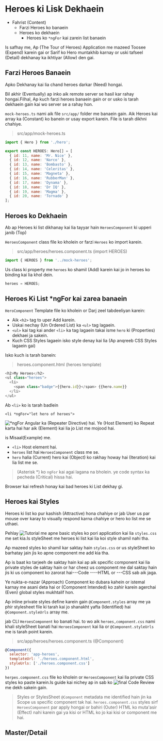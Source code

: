 # Heroes ki Lisk Dekhaein

* Fahrist (Content)
    * Farzi Heroes ko banaein
    * Heroes ko dekhaein
        * Heroes ko ```*ngFor``` kai zarein list banaein

Is safhay me, Ap (The Tour of Heroes) Application me mazeed Toosee (Expend) karein gai or Sarif ko Hero muntakhib karnay or uski tafseel (Detail) dekhanay ka ikhtiyar (Allow) den gai.

## Farzi Heroes Banaein

Apko Dekhanay kai lia chand heroes darkar (Need) hongai.

Bil akhir (Eventually) ap inko aik remote server se hasil kar rahay hongai.Filhal, Ap kuch farzi heroes banaein gain or or usko is tarah dekhaein gain kai wo server se a rahay hon.

```mock-heroes.ts``` nami aik file ```src/app/``` folder me banaein gain. Aik Heroes kai array ka  (Constant) ko banein or usay export karein. File is tarah dikhni chahiye.

>src/app/mock-heroes.ts
```javascript
import { Hero } from './hero';

export const HEROES: Hero[] = [
  { id: 11, name: 'Mr. Nice' },
  { id: 12, name: 'Narco' },
  { id: 13, name: 'Bombasto' },
  { id: 14, name: 'Celeritas' },
  { id: 15, name: 'Magneta' },
  { id: 16, name: 'RubberMan' },
  { id: 17, name: 'Dynama' },
  { id: 18, name: 'Dr IQ' },
  { id: 19, name: 'Magma' },
  { id: 20, name: 'Tornado' }
];
```

## Heroes ko Dekhaein

Ab ap Heroes ki list dikhanay kai lia tayyar hain ```HeroesComponent``` ki upperi janib (Top)

```HeroesComponent``` class file ko kholein or farzi ```Heroes``` ko import karein.

> src/app/heroes/heroes.component.ts (import HEROES)

```javascript
import { HEROES } from '../mock-heroes';
```

Us class ki property me ```heroes``` ko shamil (Add) karein kai jo in heroes ko binding kai lia khol dein.

```javascript
heroes = HEROES;
```

## Heroes Ki List *ngFor kai zarea banaein 

```HeroComponent``` Template file ko kholein or Darj zeel tabdeeliyan karein:
  * Aik ```<h2>``` tag to uper Add karein.
  * Uskai nechay (Un Ordered List) ka ```<ul>``` tag lagaein.
  * ```<ul>``` kai tag kai ander ```<li>``` ka tag lagaein takai isme ```hero``` ki (Properties) dekhaei ja sakein.
  * Kuch CSS Styles lagaein isko style denay kai lia (Ap anqreeb CSS Styles lagaein gai)

  Isko kuch is tarah banein:

  > heroes.component.html (heroes template)

  ```javascript
  <h2>My Heroes</h2>
  <ul class="heroes">
    <li>
      <span class="badge">{{hero.id}}</span> {{hero.name}}
    </li>
  </ul>
  ```

Ab ```<li>``` ko is tarah badlein

```<li *ngFor="let hero of heroes">```

![*ngFor](https://angular.io/guide/template-syntax#ngFor) Angular ka (Repeater Directive) hai. Ye (Host Element) ko Repeat karta hai har aik (Element) kai lia jo List me mojood hai.

is Misaal(Example) me.
 * ```<li>``` Host element hai.
 * ```heroes``` list hai ```HeroesComponent``` class me se.
 * ```hero``` halia (Current) hero kai (Object) ko rakhay howay hai (Iteration) kai lia list me se.

 > (Asterisk *) ko ```ngFor``` kai agai lagana na bholein. ye code syntax ka pecheda (Critical) hissa hai.

Browser kai refresh honay kai bad heroes ki List dekhay gi.

## Heroes kai Styles

Heroes ki list ko pur kashish (Attractive) hona chahiye or jab User us par mouse over karay to visually respond karna chahiye or hero ko list me se uthaei.

Pehlay ![Tutorial](https://angular.io/tutorial/toh-pt0#app-wide-styles) me apne basic styles ko pori application kai lia ```styles.css``` me set kia.Is styleSheet me heroes ki list kai lia koi style shamil nahi tha.

Ap mazeed styles ko shamil kar saktay hain ```styles.css``` or us styleSheet ko barhatay jain jis ko apne component me add kia tha.

Ap is baat ko tarjeeh de saktay hain kai ap aik specific component kai lia private styles de saktay hain or har cheez us component me dal saktay hain jis ki us component ko zarorat hai---Code ----HTML or ---CSS sab aik jaga.

Ye nukta-e-nazar (Approach) Component ko dubara kahein or istemal karnay me asani deta hai or (Component Intended) ko zahir karein agerchai (Even) global styles mukhtalif hon.

Ap inline private styles define karein gain ```@Component.styles``` array me ya phir stylesheet file ki tarah kai jo shanakht yafta (Identified) hai ```@Component.styleUrls``` array me.

jab CLI ```HeroesComponent``` ko banati hai. to wo aik ```heroes,component.css``` nami khali styleSheet banati hai ```HeroesComponent``` kai lia or ```@Component.styleUrls``` me is tarah point karein.

> src/app/heroes/heroes.component.ts (@Component)

```javascript
@Component({
  selector: 'app-heroes',
  templateUrl: './heroes.component.html',
  styleUrls: ['./heroes.component.css']
})
```
```herpes.component.css``` file ko kholein or ```HeroesComponent``` kai lia private CSS styles ko paste karein.Is guide kai nichey ap in sab ko ![final Code Review](https://angular.io/tutorial/toh-pt2#final-code-review) me dekh sakein gain.

> Styles or StylesSheet ```@Component``` metadata me identified hain jin ka Scope us specific component tak hai. ```heroes.component.css``` styles sirf ```HeroesComponent``` par apply hongai or bahiri (Outer) HTML ko muta'asir (Effect) nahi karein gai ya kisi or HTML ko jo kai kisi or component me hai.

## Master/Detail